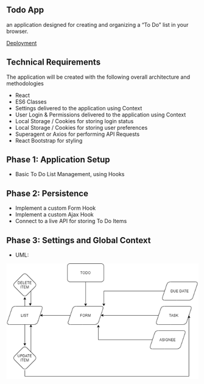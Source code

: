 ## Todo App

an application designed for creating and organizing a “To Do” list in your browser.

[Deployment](https://zen-benz-cc303e.netlify.app/)

## Technical Requirements

The application will be created with the following overall architecture and methodologies

- React
- ES6 Classes
- Settings delivered to the application using Context
- User Login & Permissions delivered to the application using Context
- Local Storage / Cookies for storing login status
- Local Storage / Cookies for storing user preferences
- Superagent or Axios for performing API Requests
- React Bootstrap for styling

## Phase 1: Application Setup

- Basic To Do List Management, using Hooks

## Phase 2: Persistence

- Implement a custom Form Hook
- Implement a custom Ajax Hook
- Connect to a live API for storing To Do Items

## Phase 3: Settings and Global Context

- UML:

![](./public/todo-p1.png)
